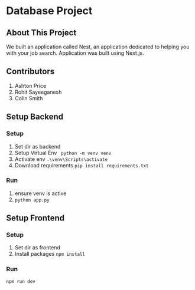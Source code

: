 # Database Project

## About This Project
We built an application called Nest, an application dedicated to helping you with your job search. Application was built using Next.js.

## Contributors
1. Ashton Price
1. Rohit Sayeeganesh
1. Colin Smith

## Setup Backend
### Setup
1. Set dir as backend
1. Setup Virtual Env ``` python -m venv venv```
1. Activate env ```.\venv\Scripts\activate```
1. Download requirements ```pip install requirements.txt```
### Run
1. ensure venv is active
1. ```python app.py```


## Setup Frontend
### Setup
1. Set dir as frontend
1. Install packages ```npm install```

### Run
```npm run dev```
